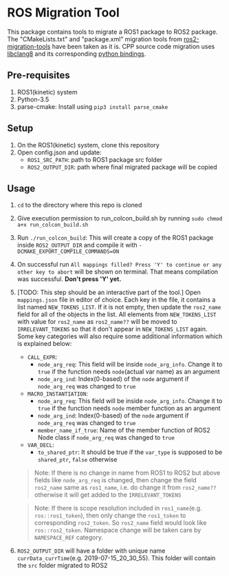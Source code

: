 # ROS Migration Tool

This package contains tools to migrate a ROS1 package to ROS2 package. The "CMakeLists.txt" and "package.xml" migration 
tools from [ros2-migration-tools](https://github.com/awslabs/ros2-migration-tools/tree/master/ros2_migration/porting_tools) 
have been taken as it is. CPP source code migration uses [libclang8](http://releases.llvm.org/download.html) and its 
corresponding [python bindings](https://github.com/llvm-mirror/clang/tree/release_80/bindings/python).

## Pre-requisites
1. ROS1(kinetic) system
2. Python-3.5
3. parse-cmake: Install using `pip3 install parse_cmake` 

## Setup
1. On the ROS1(kinetic) system, clone this repository
2. Open config.json and update:
    - `ROS1_SRC_PATH`: path to ROS1 package src folder
    - `ROS2_OUTPUT_DIR`: path where final migrated package will be copied 

## Usage
1. `cd` to the directory where this repo is cloned

2. Give execution permission to run_colcon_build.sh by running `sudo chmod a+x run_colcon_build.sh`

3. Run `./run_colcon_build`: This will create a copy of the ROS1 package inside `ROS2_OUTPUT_DIR` and compile it with 
`-DCMAKE_EXPORT_COMPILE_COMMANDS=ON`

4. On successful run `All mappings filled? Press 'Y' to continue or any other key to abort` will be shown on terminal.
That means compilation was successful. **Don't press 'Y' yet.**

5. [TODO: This step should be an interactive part of the tool.] Open `mappings.json` file in editor of choice. Each key in the file, it contains a list named `NEW_TOKENS_LIST`. If 
it is not empty, then update the `ros2_name` field for all of the objects in the list. All elements from `NEW_TOKENS_LIST`
with value for `ros2_name` as `ros2_name??` will be moved to `IRRELEVANT_TOKENS` so that it don't appear in `NEW_TOKENS_LIST` again.
Some key categories will also require some additional information which is explained below:
    - `CALL_EXPR`:
        - `node_arg_req`: This field will be inside `node_arg_info`. Change it to `true` if the function needs
        `node`(actual var name) as an argument
        - `node_arg_ind`: Index(0-based) of the `node` argument if `node_arg_req` was changed to `true`
    - `MACRO_INSTANTIATION`: 
        - `node_arg_req`: This field will be inside `node_arg_info`. Change it to `true` if the function needs
        `node` member function as an argument
        - `node_arg_ind`: Index(0-based) of the `node` argument if `node_arg_req` was changed to `true`
        - `member_name_if_true`: Name of the member function of ROS2 Node class if `node_arg_req` was changed to `true`
    - `VAR_DECL`:
        - `to_shared_ptr`: It should be true if the `var_type` is supposed to be `shared_ptr`, `false` otherwise  
        
    >Note: If there is no change in name from ROS1 to ROS2 but above fields like `node_arg_req` is changed, then change
    the field `ros2_name` same as `ros1_name`, i.e. do change it from `ros2_name??` otherwise it will get added to the 
    `IRRELEVANT_TOKENS` 
    
    >Note: If there is scope resolution included in `ros1_name`(e.g. `ros::ros1_token`), then only change the 
    `ros1_token` to corresponding `ros2_token`. So `ros2_name` field would look like `ros::ros2_token`. Namespace change
     will be taken care by `NAMESPACE_REF` category.
        
4. `ROS2_OUTPUT_DIR` will have a folder with unique name `currData_currTime`(e.g. 2019-07-15_20_30_55).
    This folder will contain the `src` folder migrated to ROS2 

